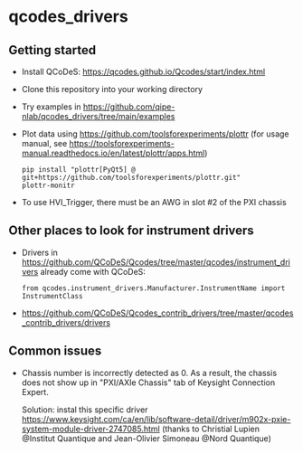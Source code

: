 # qcodes_drivers

## Getting started

- Install QCoDeS: https://qcodes.github.io/Qcodes/start/index.html

- Clone this repository into your working directory

- Try examples in https://github.com/qipe-nlab/qcodes_drivers/tree/main/examples

- Plot data using https://github.com/toolsforexperiments/plottr
  (for usage manual, see https://toolsforexperiments-manual.readthedocs.io/en/latest/plottr/apps.html)
  ```
  pip install "plottr[PyQt5] @ git+https://github.com/toolsforexperiments/plottr.git" 
  plottr-monitr
  ```

- To use HVI_Trigger, there must be an AWG in slot #2 of the PXI chassis

## Other places to look for instrument drivers

- Drivers in https://github.com/QCoDeS/Qcodes/tree/master/qcodes/instrument_drivers already come with QCoDeS:
  ```
  from qcodes.instrument_drivers.Manufacturer.InstrumentName import InstrumentClass
  ```

- https://github.com/QCoDeS/Qcodes_contrib_drivers/tree/master/qcodes_contrib_drivers/drivers

## Common issues

- Chassis number is incorrectly detected as 0. As a result, the chassis does not show up in "PXI/AXIe Chassis" tab of Keysight Connection Expert.

  Solution: instal this specific driver https://www.keysight.com/ca/en/lib/software-detail/driver/m902x-pxie-system-module-driver-2747085.html (thanks to 
Christial Lupien @Institut Quantique and Jean-Olivier Simoneau @Nord Quantique)
